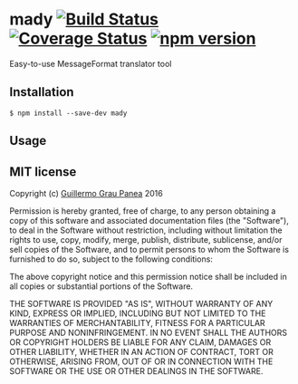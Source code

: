 # mady [![Build Status](https://travis-ci.org/guigrpa/mady.svg)](https://travis-ci.org/guigrpa/mady) [![Coverage Status](https://coveralls.io/repos/github/guigrpa/mady/badge.svg?branch=master)](https://coveralls.io/github/guigrpa/mady?branch=master) [![npm version](https://img.shields.io/npm/v/mady.svg)](https://www.npmjs.com/package/mady)

Easy-to-use MessageFormat translator tool


## Installation

```
$ npm install --save-dev mady
```


## Usage




## MIT license

Copyright (c) [Guillermo Grau Panea](https://github.com/guigrpa) 2016

Permission is hereby granted, free of charge, to any person obtaining a copy
of this software and associated documentation files (the "Software"), to deal
in the Software without restriction, including without limitation the rights
to use, copy, modify, merge, publish, distribute, sublicense, and/or sell
copies of the Software, and to permit persons to whom the Software is
furnished to do so, subject to the following conditions:

The above copyright notice and this permission notice shall be included in all
copies or substantial portions of the Software.

THE SOFTWARE IS PROVIDED "AS IS", WITHOUT WARRANTY OF ANY KIND, EXPRESS OR
IMPLIED, INCLUDING BUT NOT LIMITED TO THE WARRANTIES OF MERCHANTABILITY,
FITNESS FOR A PARTICULAR PURPOSE AND NONINFRINGEMENT. IN NO EVENT SHALL THE
AUTHORS OR COPYRIGHT HOLDERS BE LIABLE FOR ANY CLAIM, DAMAGES OR OTHER
LIABILITY, WHETHER IN AN ACTION OF CONTRACT, TORT OR OTHERWISE, ARISING FROM,
OUT OF OR IN CONNECTION WITH THE SOFTWARE OR THE USE OR OTHER DEALINGS IN THE
SOFTWARE.
